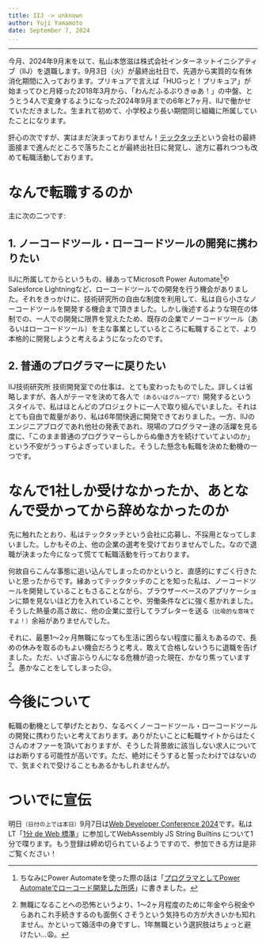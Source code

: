 ```yaml
---
title: IIJ -> unknown
author: Yuji Yamamoto
date: September 7, 2024
...
```

---

今月、2024年9月末を以て、私山本悠滋は株式会社インターネットイニシアティブ（IIJ）を退職します。9月3日（火）が最終出社日で、先週から実質的な有休消化期間に入っております。プリキュアで言えば「HUGっと！プリキュア」が始まってひと月経った2018年3月から、「わんだふるぷりきゅあ！」の中盤、とうとう4人で変身するようになった2024年9月までの6年と7ヶ月、IIJで働かせていただきました。生まれて初めて、小学校より長い期間同じ組織に所属していたことになります。

肝心の次ですが、実はまだ決まっておりません！[テックタッチ](https://techtouch.jp/about/)という会社の最終面接まで進んだところで落ちたことが最終出社日に発覚し、途方に暮れつつも改めて転職活動しております。

# なんで転職するのか

主に次の二つです:

## 1. ノーコードツール・ローコードツールの開発に携わりたい

IIJに所属してからというもの、縁あってMicrosoft Power Automate[^power-automate]やSalesforce Lightningなど、ローコードツールでの開発を行う機会がありました。それをきっかけに、技術研究所の自由な制度を利用して、私は自ら小さなノーコードツールを開発する機会まで頂きました。しかし後述するような現在の体制での、一人での開発に限界を覚えたため、既存の企業でノーコードツール（あるいはローコードツール）を主な事業としているところに転職することで、より本格的に開発しようと考えるようになったのです。

[^power-automate]: ちなみにPower Automateを使った際の話は「[プログラマとしてPower Automateでローコード開発した所感](https://eng-blog.iij.ad.jp/archives/6746)」に書きました。

## 2. 普通のプログラマーに戻りたい

IIJ技術研究所 技術開発室での仕事は、とても変わったものでした。詳しくは省略しますが、各人がテーマを決めて各人で<small>（あるいはグループで）</small>開発するというスタイルで、私はほとんどのプロジェクトに一人で取り組んでいました。それはとても自由で裁量があり、私は6年間快適に開発できておりました。一方、IIJのエンジニアブログであれ他社の発表であれ、現場のプログラマー達の活躍を見る度に、「このまま普通のプログラマーらしからぬ働き方を続けていてよいのか」という不安がうっすらよぎっていました。そうした懸念も転職を決めた動機の一つです。

# なんで1社しか受けなかったか、あとなんで受かってから辞めなかったのか

先に触れたとおり、私はテックタッチという会社に応募し、不採用となってしまいました。しかもその上、他の企業の選考を受けておりませんでした。なので退職が決まった今になって慌てて転職活動を行っております。

何故自らこんな事態に追い込んでしまったのかというと、直感的にすごく行きたいと思ったからです。縁あってテックタッチのことを知った私は、ノーコードツールを開発していることもさることながら、ブラウザーベースのアプリケーションに類を見ないほど力を入れていることや、労働条件などに強く惹かれました。そうした熱量の高さ故に、他の企業に並行してラブレターを送る<small>（比喩的な意味ですよ！）</small>余裕がありませんでした。

それに、最悪1～2ヶ月無職になっても生活に困らない程度に蓄えもあるので、長めの休みを取るのもよい機会だろうと考え、敢えて合格しないうちに退職を告げました。ただ、いざ宙ぶらりんになる危機が迫った現在、かなり焦っています[^pension]。愚かなことをしてしまった😥。

[^pension]: 無職になることへの恐怖というより、1～2ヶ月程度のために年金やら税金やらあれこれ手続きするのも面倒くさそうという気持ちの方が大きいかも知れません。かといって婚活中の身ですし、1年無職という選択肢はちょっと避けたい...😩。

# 今後について

転職の動機として挙げたとおり、なるべくノーコードツール・ローコードツールの開発に携わりたいと考えております。ありがたいことに転職サイトからはたくさんのオファーを頂いておりますが、そうした背景故に該当しない求人についてはお断りする可能性が高いです。ただ、絶対にそうすると誓ったわけではないので、気まぐれで受けることもあるかもしれませんが。

# ついでに宣伝

明日<small>（日付の上では本日）</small>9月7日は[Web Developer Conference 2024](https://web-study.connpass.com/event/321711/)です。私はLT「[1分 de Web 標準](https://blog.jxck.io/entries/2024-06-26/1min-de-web-standard.html)」に参加してWebAssembly JS String Builtins について1分で喋ります。もう登録は締め切られているようですので、参加できる方は是非ご覧ください！
